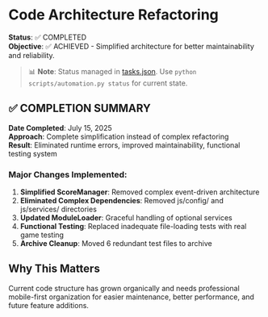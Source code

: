 # Code Architecture Refactoring

**Status**: ✅ COMPLETED  
**Objective**: ✅ ACHIEVED - Simplified architecture for better maintainability and reliability.
> 📊 **Note**: Status managed in [tasks.json](../tasks.json). Use `python scripts/automation.py status` for current state.

## ✅ COMPLETION SUMMARY
**Date Completed**: July 15, 2025  
**Approach**: Complete simplification instead of complex refactoring  
**Result**: Eliminated runtime errors, improved maintainability, functional testing system

### Major Changes Implemented:
1. **Simplified ScoreManager**: Removed complex event-driven architecture
2. **Eliminated Complex Dependencies**: Removed js/config/ and js/services/ directories  
3. **Updated ModuleLoader**: Graceful handling of optional services
4. **Functional Testing**: Replaced inadequate file-loading tests with real game testing
5. **Archive Cleanup**: Moved 6 redundant test files to archive

## Why This Matters
Current code structure has grown organically and needs professional mobile-first organization for easier maintenance, better performance, and future feature additions.
